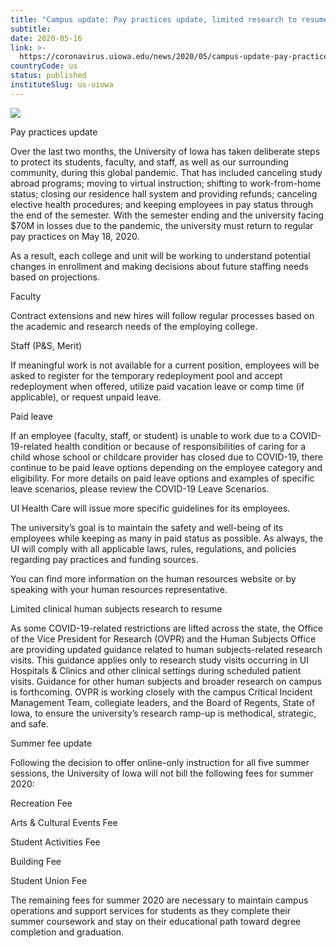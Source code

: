 ```yaml
---
title: "Campus update: Pay practices update, limited research to resume, and summer fees update"
subtitle: 
date: 2020-05-16
link: >-
  https://coronavirus.uiowa.edu/news/2020/05/campus-update-pay-practices-update-limited-research-resume-and-summer-fees-update
countryCode: us
status: published
instituteSlug: us-uiowa
---
```

![](https://coronavirus.uiowa.edu/profiles/custom/sitenow/assets/favicon.ico)

Pay practices update

Over the last two months, the University of Iowa has taken deliberate steps to protect its students, faculty, and staff, as well as our surrounding community, during this global pandemic. That has included canceling study abroad programs; moving to virtual instruction; shifting to work-from-home status; closing our residence hall system and providing refunds; canceling elective health procedures; and keeping employees in pay status through the end of the semester. With the semester ending and the university facing $70M in losses due to the pandemic, the university must return to regular pay practices on May 18, 2020.

As a result, each college and unit will be working to understand potential changes in enrollment and making decisions about future staffing needs based on projections.

Faculty

Contract extensions and new hires will follow regular processes based on the academic and research needs of the employing college.

Staff (P&S, Merit)

If meaningful work is not available for a current position, employees will be asked to register for the temporary redeployment pool and accept redeployment when offered, utilize paid vacation leave or comp time (if applicable), or request unpaid leave.

Paid leave

If an employee (faculty, staff, or student) is unable to work due to a COVID-19-related health condition or because of responsibilities of caring for a child whose school or childcare provider has closed due to COVID-19, there continue to be paid leave options depending on the employee category and eligibility. For more details on paid leave options and examples of specific leave scenarios, please review the COVID-19 Leave Scenarios.

UI Health Care will issue more specific guidelines for its employees.

The university’s goal is to maintain the safety and well-being of its employees while keeping as many in paid status as possible. As always, the UI will comply with all applicable laws, rules, regulations, and policies regarding pay practices and funding sources.

You can find more information on the human resources website or by speaking with your human resources representative.

Limited clinical human subjects research to resume

As some COVID-19-related restrictions are lifted across the state, the Office of the Vice President for Research (OVPR) and the Human Subjects Office are providing updated guidance related to human subjects-related research visits. This guidance applies only to research study visits occurring in UI Hospitals & Clinics and other clinical settings during scheduled patient visits. Guidance for other human subjects and broader research on campus is forthcoming. OVPR is working closely with the campus Critical Incident Management Team, collegiate leaders, and the Board of Regents, State of Iowa, to ensure the university’s research ramp-up is methodical, strategic, and safe.

Summer fee update

Following the decision to offer online-only instruction for all five summer sessions, the University of Iowa will not bill the following fees for summer 2020:

Recreation Fee

Arts & Cultural Events Fee

Student Activities Fee

Building Fee

Student Union Fee

The remaining fees for summer 2020 are necessary to maintain campus operations and support services for students as they complete their summer coursework and stay on their educational path toward degree completion and graduation.